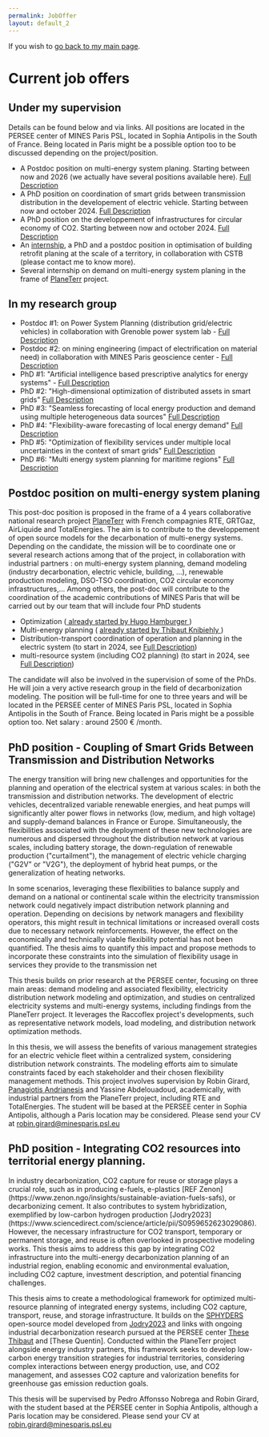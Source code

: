 ```yaml
---
permalink: JobOffer
layout: default_2
---
```


If you wish to [go back to my main page]({{site.url}}/index.html#Available).
# Current job offers

## Under my supervision
Details can be found below and via links. All positions are located in the PERSEE center of MINES Paris PSL, located in Sophia Antipolis in the South of France. Being located in Paris might be a possible option too to be discussed depending on the project/position.

 - A Postdoc position on multi-energy system planing. Starting between now and 2026 (we actually have several positions available here). [Full Description](#postdocplanetterr)
 - A PhD position on coordination of smart grids between transmission distribution in the developement of electric vehicle. Starting between now and october 2024. [Full Description](#theseplanetterr3)
 - A PhD position on the developpement of infrastructures for circular economy of CO2.  Starting between now and october 2024. [Full Description](#theseplanetterr4)
 - An [internship](https://www.persee.minesparis.psl.eu/assets/files/internship_2024_Decarbonization_Trajectory_en.pdf), a PhD and a postdoc position in optimisation of building retrofit planing at the scale of a territory, in collaboration with CSTB (please contact me to know more).
 - Several internship on demand on multi-energy system planing in the frame of [PlaneTerr](https://planeterr.fr/) project.

## In my research group 
- Postdoc #1:   on Power System Planning (distribution grid/electric vehicles) in collaboration with Grenoble power system lab - [Full Description](https://www.persee.minesparis.psl.eu/Nous-rejoindre/PostDoc-Carnot-Mines-MatElec-PERSEE.pdf/)
- Postdoc #2: on mining engineering (impact of electrification on material need) in collaboration with MINES Paris geoscience center - [Full Description](https://www.geosciences.minesparis.psl.eu/wp-content/uploads/2023/12/231106_PostDocGeosciencesMatElec-1.pdf)
- PhD #1: "Artificial intelligence based prescriptive analytics for energy systems" - [Full Description](https://www.abg.asso.fr/fr/candidatOffres/show/id_offre/114613/job/phd-1-at-mines-paris-in-data-science-energy-artificial-intelligence-based-prescriptive-analytics-for-energy-systems)
- PhD #2: "High-dimensional optimization of distributed assets in smart grids" [Full Description](https://www.abg.asso.fr/fr/candidatOffres/show/id_offre/119694/job/phd-2-at-mines-paris-in-data-science-energy-high-dimensional-optimization-of-distributed-assets-in-smart-grids)
- PhD #3: "Seamless forecasting of local energy production and demand using multiple heterogeneous data sources" [Full Description](https://www.abg.asso.fr/fr/candidatOffres/show/id_offre/119712/job/phd-3-at-mines-paris-in-data-science-energy-seamless-forecasting-of-local-energy-production-and-demand-using-multiple-heterogeneous-data-sources)
- PhD #4: "Flexibility-aware forecasting of local energy demand" [Full Description](https://www.abg.asso.fr/fr/candidatOffres/show/id_offre/119787/job/phd-4-at-mines-paris-in-data-science-energy-flexibility-aware-forecasting-of-local-energy-demand)
- PhD #5: "Optimization of flexibility services under multiple local uncertainties in the context of smart grids" [Full Description](https://www.abg.asso.fr/fr/candidatOffres/show/id_offre/119969/job/phd-5-at-mines-paris-in-data-science-energy-optimization-of-flexibility-services-under-multiple-local-uncertainties-in-the-context-of-smart-grids)
- PhD #6: "Multi energy system planning for maritime regions" [Full Description](https://www.abg.asso.fr/fr/candidatOffres/show/id_offre/119886/job/multi-energy-system-planning-for-maritime-regions)


## Postdoc position on multi-energy system planing
<a id="postdocplanetterr">

This post-doc position is proposed in the frame of a 4 years collaborative national research project [PlaneTerr](https://planeterr.fr/) with French compagnies RTE, GRTGaz, AirLiquide and TotalEnergies.
The aim is to contribute to the developpement of open source models for the decarbonation of multi-energy systems. Depending on the candidate, the mission will be to coordinate one or several research actions among that of the project, in collaboration with industrial partners : on multi-energy system planning, demand modeling (industry decarbonation, electric vehicle, building, ...), renewable production modeling, DSO-TSO coordination, CO2 circular economy infrastructures,... Among others, the post-doc will contribute to the coordination of the academic contributions of MINES Paris that will be carried out by our team that will include four PhD students
- Optimization (<a href="https://www.robingirard.eu/StudentList.html#HugoHamburger">  already started by Hugo Hamburger  </a> )
- Multi-energy planning ( <a href="https://www.robingirard.eu/StudentList.html#ThibautKnibiehly"> already started by Thibaut Knibiehly  </a>)
- Distribution-transport coordination of operation and planning in the electric system (to start in 2024, see [Full Description](#theseplanetterr3))
- multi-resource system (including CO2 planning) (to start in 2024, see [Full Description](#theseplanetterr3))

The candidate will also be involved in the supervision of some of the PhDs. He will join a very active research group in the field of decarbonization modeling. The position will be full-time for one to three years and will be located in the PERSEE center of MINES Paris PSL, located in Sophia Antipolis in the South of France. Being located in Paris might be a possible option too. Net salary : around 2500 € /month.

## PhD position - Coupling of Smart Grids Between Transmission and Distribution Networks
<a id="theseplanetterr3">

The energy transition will bring new challenges and opportunities for the planning and operation of the electrical system at various scales: in both the transmission and distribution networks. The development of electric vehicles, decentralized variable renewable energies, and heat pumps will significantly alter power flows in networks (low, medium, and high voltage) and supply-demand balances in France or Europe. Simultaneously, the flexibilities associated with the deployment of these new technologies are numerous and dispersed throughout the distribution network at various scales, including battery storage, the down-regulation of renewable production ("curtailment"), the management of electric vehicle charging ("G2V" or "V2G"), the deployment of hybrid heat pumps, or the generalization of heating networks.

In some scenarios, leveraging these flexibilities to balance supply and demand on a national or continental scale within the electricity transmission network could negatively impact distribution network planning and operation. Depending on decisions by network managers and flexibility operators, this might result in technical limitations or increased overall costs due to necessary network reinforcements. However, the effect on the economically and technically viable flexibility potential has not been quantified. The thesis aims to quantify this impact and propose methods to incorporate these constraints into the simulation of flexibility usage in services they provide to the transmission net

This thesis builds on prior research at the PERSEE center, focusing on three main areas: demand modeling and associated flexibility, electricity distribution network modeling and optimization, and studies on centralized electricity systems and multi-energy systems, including findings from the PlaneTerr project. It leverages the Raccoflex project's developments, such as representative network models, load modeling, and distribution network optimization methods.

In this thesis, we will assess the benefits of various management strategies for an electric vehicle fleet within a centralized system, considering distribution network constraints. The modeling efforts aim to simulate constraints faced by each stakeholder and their chosen flexibility management methods. This project involves supervision by Robin Girard, [Panagiotis Andrianesis](https://scholar.google.gr/citations?user=JlZUh5wAAAAJ&hl=en) and Yassine Abdelouadoud, academically, with industrial partners from the PlaneTerr project, including RTE and TotalEnergies. The student will be based at the PERSEE center in Sophia Antipolis, although a Paris location may be considered. Please send your CV at robin.girard@minesparis.psl.eu


##  PhD position - Integrating CO2 resources into territorial energy planning.
<a id="theseplanetterr4">
In industry decarbonization, CO2 capture for reuse or storage plays a crucial role, such as in producing e-fuels, e-plastics [REF Zenon](https://www.zenon.ngo/insights/sustainable-aviation-fuels-safs), or decarbonizing cement. It also contributes to system hybridization, exemplified by low-carbon hydrogen production  [Jodry2023](https://www.sciencedirect.com/science/article/pii/S0959652623029086). However, the necessary infrastructure for CO2 transport, temporary or permanent storage, and reuse is often overlooked in prospective modeling works. This thesis aims to address this gap by integrating CO2 infrastructure into the multi-energy decarbonization planning of an industrial region, enabling economic and environmental evaluation, including CO2 capture, investment description, and potential financing challenges.

This thesis aims to create a methodological framework for optimized multi-resource planning of integrated energy systems, including CO2 capture, transport, reuse, and storage infrastructure. It builds on the [SPHYDERS](https://git.persee.mines-paristech.fr/energy-alternatives/operation-and-planning) open-source model developed from [Jodry2023](https://www.sciencedirect.com/science/article/pii/S0959652623029086) and links with ongoing industrial decarbonization research pursued at the PERSEE center [These Thibaut](https://www.robingirard.eu/StudentList.html#ThibautKnibiehly) and [These Quentin]. Conducted within the PlaneTerr project alongside energy industry partners, this framework seeks to develop low-carbon energy transition strategies for industrial territories, considering complex interactions between energy production, use, and CO2 management, and assesses CO2 capture and valorization benefits for greenhouse gas emission reduction goals.


This thesis will be supervised by Pedro Affonsso Nobrega and Robin Girard, with the student based at the PERSEE center in Sophia Antipolis, although a Paris location may be considered. Please send your CV at robin.girard@minesparis.psl.eu
